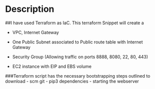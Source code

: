 # Description
##I have used Terraform as IaC. This terraform Snippet will create a

- VPC, Internet Gateway

- One Public Subnet associated to Public route table with Internet Gateway

- Security Group (Allowing traffic on ports 8888, 8080, 22, 80, 443)

- EC2 instance with EIP and EBS volume

###Terraform script has the necessary bootstrapping steps outlined to download - scm git - pip3 dependencies - starting the webserver

